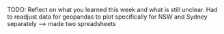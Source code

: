 TODO: Reflect on what you learned this week and what is still unclear.
Had to readjust data for geopandas to plot specifically for NSW and Sydney separately --> made two spreadsheets